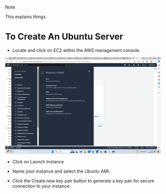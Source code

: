 > [!NOTE]
This explains things.

# To Create An Ubuntu Server

- Locate and click on EC2 within the AWS management console.

![A](Photos/A.png)

- Click on Launch Instance

- Name your instance and select the Ubuntu AMI.

- Click the Create new key pair button to generate a key pair for secure connection to your instance.



